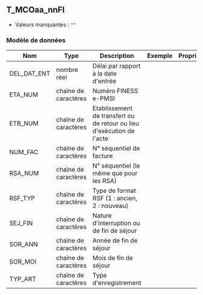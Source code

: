 ## T_MCOaa_nnFI

- Valeurs manquantes : `""`

### Modèle de données

|Nom|Type|Description|Exemple|Propriétés|
|-|-|-|-|-|
|DEL_DAT_ENT|nombre réel|Délai par rapport à la date d'entrée|||
|ETA_NUM|chaîne de caractères|Numéro FINESS e-PMSI|||
|ETB_NUM|chaîne de caractères|Etablissement de transfert ou de retour ou lieu d'exécution de l'acte|||
|NUM_FAC|chaîne de caractères|N° séquentiel de facture|||
|RSA_NUM|chaîne de caractères| N° séquentiel (le même que pour les RSA)|||
|RSF_TYP|chaîne de caractères|Type de format RSF (1 : ancien, 2 : nouveau)|||
|SEJ_FIN|chaîne de caractères|Nature d'interruption ou de fin de séjour|||
|SOR_ANN|chaîne de caractères|Année de fin de séjour|||
|SOR_MOI|chaîne de caractères|Mois de fin de séjour|||
|TYP_ART|chaîne de caractères|Type d'enregistrement|||
